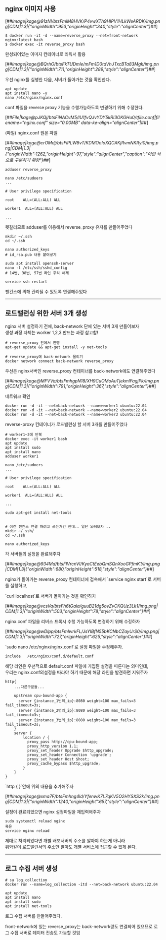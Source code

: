 ## **nginx 이미지 사용**

[##_Image|kage@91zNI/btsFmiM8HVK/P4vwXTh9HIPV1HLkWeARDK/img.png|CDM|1.3|{"originWidth":953,"originHeight":340,"style":"alignCenter"}_##]

```
$ docker run -it -d --name=reverse_proxy --net=front-network nginx:latest bash
$ docker exec -it reverse_proxy bash
```

완성되어있는 이미지 컨테이너로 띄워서 활용

[##_Image|kage@BQrhO/btsFkTUDmle/mFm1D0taVhJTxcBTa83Mgk/img.png|CDM|1.3|{"originWidth":711,"originHeight":289,"style":"alignCenter"}_##]

우선 nginx를 실행한 다음, 서버가 돌아가는 것을 확인한다.

```
apt update
apt install nano -y
nano /etc/nginx/nginx.conf
```

conf 파일을 reverse proxy 기능을 수행가능하도록 변경하기 위해 수정한다.

[##_File|kage@pJKQj/btsFiNACvM5/lU1fvQJvYDY5kRI3OKGHu0/tfile.conf|filename="nginx.conf" size="0.00MB" data-ke-align="alignCenter"|_##]

(파일) nginx.conf 원본 파일

[##_Image|kage@crOMdj/btsFiPLW8vT/KDMOoIoXQCAKjRvmNKRyi0/img.png|CDM|1.3|{"originWidth":1262,"originHeight":97,"style":"alignCenter","caption":"이런 식으로 구분하기 위함"}_##]

```
adduser reverse_proxy

nano /etc/sudoers
...

# User privilege specification

root    ALL=(ALL:ALL) ALL

worker1  ALL=(ALL:ALL) ALL

...
```

헷갈리므로 adduser를 이용해서 reverse\_proxy 유저를 만들어주었다

```
mkdir ~/.ssh
cd ~/.ssh

nano authorized_keys
# id_rsa.pub 내용 붙여넣기

sudo apt install openssh-server
nano -l /etc/ssh/sshd_config
# 14번, 38번, 57번 라인 주석 해제

service ssh restart
```

젠킨스에 의해 관리될 수 있도록 연결해주었다

---

## **로드밸런싱 위한 서버 3개 생성**

nginx 서버 설정하기 전에, back-network 단에 있는 서버 3개 만들어보자  
생성 과정 자체는 worker 1,2,3 만드는 과정 참고함!

```
# reverse_proxy 안에서 진행
apt-get update && apt-get install -y net-tools

# reverse_proxy에 back-network 물리기
docker network connect back-network reverse_proxy
```

우선은 nginx서버인 reverse\_proxy 컨테이너를 back-network에도 연결해주었다

[##_Image|kage@MFVVa/btsFmhgpN18/XH9CuOMoAuTjekmlFagjPk/img.png|CDM|1.3|{"originWidth":791,"originHeight":367,"style":"alignCenter"}_##]

네트워크 확인

```
docker run -d -it --net=back-network --name=worker1 ubuntu:22.04
docker run -d -it --net=back-network --name=worker2 ubuntu:22.04
docker run -d -it --net=back-network --name=worker3 ubuntu:22.04
```

reverse-proxy 컨테이너가 로드밸런싱 할 서버 3개를 만들어주었다

```
# worker1~3에 반복
docker exec -it worker1 bash
apt update
apt install sudo
apt install nano
adduser worker1

nano /etc/sudoers
...

# User privilege specification

root    ALL=(ALL:ALL) ALL

worker1  ALL=(ALL:ALL) ALL

...

sudo apt-get install net-tools


# 이건 젠킨스 연결 하려고 쓰는거긴 한데.. 일단 놔둬보자 ..
mkdir ~/.ssh/
cd ~/.ssh

nano authorized_keys
```

각 서버들의 설정을 완료해주자

[##_Image|kage@934Md/btsFlVrcnVI/KyaCtEebQmSQnXooGPfmK1/img.png|CDM|1.3|{"originWidth":680,"originHeight":518,"style":"alignCenter"}_##]

nginx가 돌아가는 reverse\_proxy 컨테이너에 접속해서 \`service nginx start\`로 서버를 실행하고,

\`curl localhost\`로 서버가 돌아가는 것을 확인하자

[##_Image|kage@vcsVq/btsFh6tGala/guuB21dg5ovZvCKQUz3Lk1/img.png|CDM|1.3|{"originWidth":503,"originHeight":78,"style":"alignCenter"}_##]

nginx.conf 파일을 리버스 프록시 수행 가능하도록 변경하기 위해 수정하자

[##_Image|kage@wDlpp/btsFmlwrkFL/JsYIBfN55bKCNbCZayUrS0/img.png|CDM|1.3|{"originWidth":727,"originHeight":625,"style":"alignCenter"}_##]

\`sudo nano /etc/nginx/nginx.conf\`로 설정 파일을 수정해주자.

```
include   /etc/nginx/conf.d/default.conf
```

해당 라인은 우선적으로 default.conf 파일에 기입된 설정을 따른다는 의미인데,  
우리는 nginx.conf의설정을 따라야 하기 때문에 해당 라인을 발견하면 지워주자

```
http{
	...다른구문들...
	
	upstream cpu-bound-app {
	  server {instance_1번의_ip}:8080 weight=100 max_fails=3 fail_timeout=3s;
	  server {instance_2번의_ip}:8080 weight=100 max_fails=3 fail_timeout=3s;
	  server {instance_3번의_ip}:8080 weight=100 max_fails=3 fail_timeout=3s;
	}
	server {
		location / {
		  proxy_pass http://cpu-bound-app;
		  proxy_http_version 1.1;
		  proxy_set_header Upgrade $http_upgrade;
		  proxy_set_header Connection 'upgrade';
		  proxy_set_header Host $host;
		  proxy_cache_bypass $http_upgrade;
		}
	}
}
```

\`http { }\`안에 위의 내용을 추가해주자

[##_Image|kage@xma7F/btsFmhng4ld/YfenwK7L7qKV5O2HYSXS2k/img.png|CDM|1.3|{"originWidth":1240,"originHeight":657,"style":"alignCenter"}_##]

설정이 완료되었으면 nginx 설정파일을 재입력해주자

```
sudo systemctl reload nginx
혹은
service nginx reload
```

제대로 처리되었다면 개별 배포서버의 주소를 알아야 하는게 아니라  
위와같이 로드밸런서의 주소만 알아도 개별 서비스에 접근할 수 있게 된다.

---

## **로그 수집 서버 생성**

```
# su log_collection
docker run --name=log_collection -itd --net=back-network ubuntu:22.04

apt update
apt install nano
apt install sudo
apt install net-tools
```

로그 수집 서버를 만들어주었다.

front-network에 있는 reverse\_proxy는 back-network랑도 연결되어 있으므로 로그 수집 서버로 데이터 전송도 가능할 것임